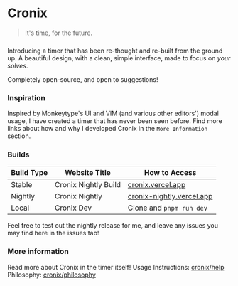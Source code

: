 # Cronix

> It's time, for the future.

###

Introducing a timer that has been re-thought and re-built from the ground up. A beautiful design, with a clean, simple interface, made to focus on _your solves_.

Completely open-source, and open to suggestions!

### Inspiration

Inspired by Monkeytype's UI and VIM (and various other editors') modal usage, I have created a timer that has never been seen before. Find more links about how and why I developed Cronix in the `More Information` section.

### Builds

| Build Type | Website Title        | How to Access                                                  |
|------------|----------------------|----------------------------------------------------------------|
| Stable     | Cronix Nightly Build | [cronix.vercel.app](https://cronix.vercel.app)                 |
| Nightly    | Cronix Nightly       | [cronix-nightly.vercel.app](https://cronix-nightly.vercel.app) |
| Local      | Cronix Dev           | Clone and  `pnpm run dev`                                      |

Feel free to test out the nightly release for me, and leave any issues you may find here in the issues tab!

### More information

Read more about Cronix in the timer itself!
Usage Instructions: [cronix/help](https://cronix.vercel.app/help)
Philosophy: [cronix/philosophy](https://cronix.vercel.app/philosophy)
